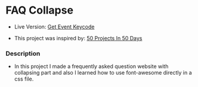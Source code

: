 # FAQ Collapse 

- Live Version: [Get Event Keycode](https://event-keycode.vercel.app/)

- This project was inspired by: [50 Projects In 50 Days](https://www.udemy.com/course/50-projects-50-days/)

### Description

- In this project I made a frequently asked question website with collapsing part and also I learned how to use font-awesome directly in a css file. 
